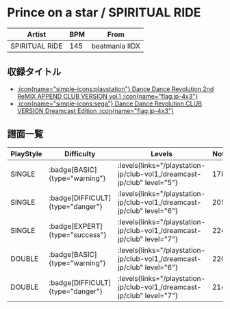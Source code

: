# Prince on a star / SPIRITUAL RIDE

|Artist|BPM|From|
|------|---|----|
|SPIRITUAL RIDE|145|beatmania IIDX|

## 収録タイトル

- [:icon{name="simple-icons:playstation"} Dance Dance Revolution 2nd ReMIX APPEND CLUB VERSION vol.1 :icon{name="flag:jp-4x3"}](/playstation-jp/club-vol1)
- [:icon{name="simple-icons:sega"} Dance Dance Revolution CLUB VERSION Dreamcast Edition :icon{name="flag:jp-4x3"}](/dreamcast-jp/club)

## 譜面一覧

|PlayStyle|Difficulty|Levels|Notes|Movie|
|---------|----------|------|-----|-----|
|SINGLE| :badge[BASIC]{type="warning"}| :levels{links="/playstation-jp/club-vol1,/dreamcast-jp/club" level="5"}|178/0||
|SINGLE| :badge[DIFFICULT]{type="danger"}| :levels{links="/playstation-jp/club-vol1,/dreamcast-jp/club" level="6"}|205/0||
|SINGLE| :badge[EXPERT]{type="success"}| :levels{links="/playstation-jp/club-vol1,/dreamcast-jp/club" level="7"}|224/0||
|DOUBLE| :badge[BASIC]{type="warning"}| :levels{links="/playstation-jp/club-vol1,/dreamcast-jp/club" level="6"}|220/0||
|DOUBLE| :badge[DIFFICULT]{type="danger"}| :levels{links="/playstation-jp/club-vol1,/dreamcast-jp/club" level="7"}|214/0||
